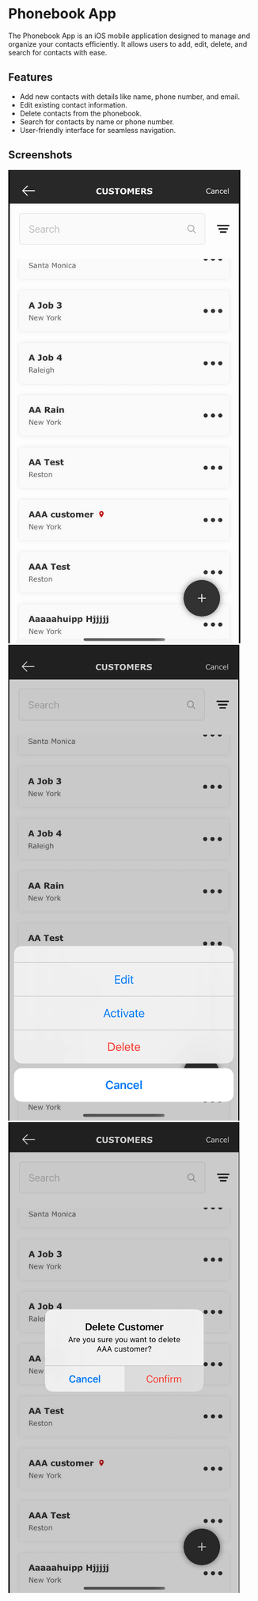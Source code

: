 # Phonebook App

The Phonebook App is an iOS mobile application designed to manage and organize your contacts efficiently. It allows users to add, edit, delete, and search for contacts with ease.

## Features

- Add new contacts with details like name, phone number, and email.
- Edit existing contact information.
- Delete contacts from the phonebook.
- Search for contacts by name or phone number.
- User-friendly interface for seamless navigation.

## Screenshots

![Screenshot 1](1.png)
![Screenshot 2](2.png)
![Screenshot 3](3.png)
